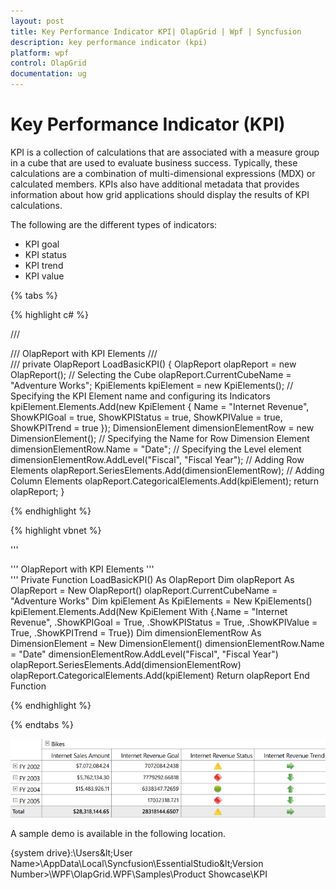 ```yaml
---
layout: post
title: Key Performance Indicator KPI| OlapGrid | Wpf | Syncfusion
description: key performance indicator (kpi)
platform: wpf
control: OlapGrid
documentation: ug
---
```


# Key Performance Indicator (KPI)

KPI is a collection of calculations that are associated with a measure group in a cube that are used to evaluate business success. Typically, these calculations are a combination of multi-dimensional expressions (MDX) or calculated members. KPIs also have additional metadata that provides information about how grid applications should display the results of KPI calculations.

The following are the different types of indicators:

* KPI goal
* KPI status
* KPI trend
* KPI value

{% tabs %}
 
{% highlight c# %}
     
/// <summary>
/// OlapReport with KPI Elements
/// </summary>
/// <returns></returns>
private OlapReport LoadBasicKPI()
{
    OlapReport olapReport = new OlapReport();
    // Selecting the Cube
    olapReport.CurrentCubeName = "Adventure Works";
    KpiElements kpiElement = new KpiElements();
    // Specifying the KPI Element name and configuring its Indicators
    kpiElement.Elements.Add(new KpiElement
    {
        Name = "Internet Revenue",
        ShowKPIGoal = true,
        ShowKPIStatus = true,
        ShowKPIValue = true,
        ShowKPITrend = true
    });
    DimensionElement dimensionElementRow = new DimensionElement();
    // Specifying the Name for Row Dimension Element
    dimensionElementRow.Name = "Date";
    // Specifying the Level element
    dimensionElementRow.AddLevel("Fiscal", "Fiscal Year");
    // Adding Row Elements
    olapReport.SeriesElements.Add(dimensionElementRow);
    // Adding Column Elements
    olapReport.CategoricalElements.Add(kpiElement);
    return olapReport;
}

{% endhighlight %}

{% highlight vbnet %}

''' <summary>
''' OlapReport with KPI Elements
''' </summary>
''' <returns></returns>
Private Function LoadBasicKPI() As OlapReport
    Dim olapReport As OlapReport = New OlapReport()
    olapReport.CurrentCubeName = "Adventure Works"
    Dim kpiElement As KpiElements = New KpiElements()
    kpiElement.Elements.Add(New KpiElement With {.Name = "Internet Revenue", .ShowKPIGoal = True, .ShowKPIStatus = True, .ShowKPIValue = True, .ShowKPITrend = True})
    Dim dimensionElementRow As DimensionElement = New DimensionElement()
    dimensionElementRow.Name = "Date"
    dimensionElementRow.AddLevel("Fiscal", "Fiscal Year")
    olapReport.SeriesElements.Add(dimensionElementRow)
    olapReport.CategoricalElements.Add(kpiElement)
    Return olapReport
End Function

{% endhighlight %}
 
{% endtabs %}

![](Key-Performance-Indicator-KPI_images/Key-Performance-Indicator-KPI_img1.png)

A sample demo is available in the following location.

{system drive}:\Users\&lt;User Name&gt;\AppData\Local\Syncfusion\EssentialStudio\&lt;Version Number&gt;\WPF\OlapGrid.WPF\Samples\Product Showcase\KPI

